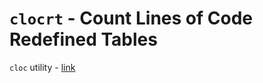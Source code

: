 # `clocrt` - Count Lines of Code Redefined Tables

`cloc` utility - [link](https://github.com/AlDanial/cloc)

